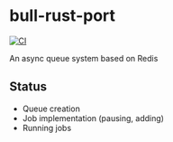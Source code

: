 # bull-rust-port
[![CI](https://github.com/spencerjibz/bull-rust-port/actions/workflows/ci.yml/badge.svg)](https://github.com/spencerjibz/bull-rust-port/actions/workflows/ci.yml)

An async queue system based on Redis

## Status 
- Queue creation
- Job implementation (pausing, adding)
- Running jobs
